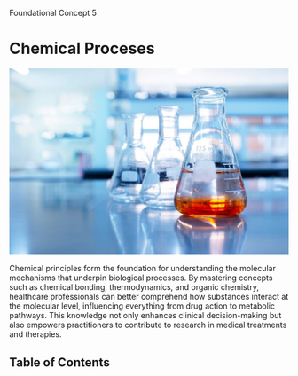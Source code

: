 Foundational Concept 5
# Chemical Proceses
![Cover image](assets/cover_chemical.jpg)

Chemical principles form the foundation for understanding the molecular mechanisms that underpin biological processes. By mastering concepts such as chemical bonding, thermodynamics, and organic chemistry, healthcare professionals can better comprehend how substances interact at the molecular level, influencing everything from drug action to metabolic pathways. This knowledge not only enhances clinical decision-making but also empowers practitioners to contribute to research in medical treatments and therapies.

## Table of Contents